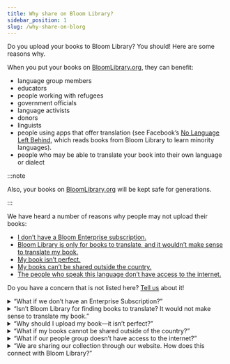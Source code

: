 ```yaml
---
title: Why share on Bloom Library?
sidebar_position: 1
slug: /why-share-on-blorg
---
```




Do you upload your books to Bloom Library? You should! Here are some reasons why.


When you put your books on [BloomLibrary.org](http://bloomlibrary.org/), they can benefit:

- language group members
- educators
- people working with refugees
- government officials
- language activists
- donors
- linguists
- people using apps that offer translation (see Facebook’s [No Language Left Behind](https://ai.meta.com/research/no-language-left-behind/), which reads books from Bloom Library to learn minority languages).
- people who may be able to translate your book into their own language or dialect

:::note

Also, your books on [BloomLibrary.org](http://bloomlibrary.org/) will be kept safe for generations.

:::




We have heard a number of reasons why people may not upload their books:

- [I don’t have a Bloom Enterprise subscription.](/why-share-on-blorg#3d8d00b647c048f0878b3b3ab1695d99)
- [Bloom Library is only for books to translate, and it wouldn’t make sense to translate my book.](/why-share-on-blorg#0d3bc375478c40f28f79f923ea6f9304)
- [My book isn’t perfect.](/why-share-on-blorg#93ce579318244ad88bca648e09086cab)
- [My books can’t be shared outside the country.](/why-share-on-blorg#4d3bffa070ec42c78f373dcffce986fc)
- [The people who speak this language don’t have access to the internet.](/why-share-on-blorg#0d9ef48328db4575a3922ca075cd12f8)

Do you have a concern that is not listed here? [Tell us](mailto:issues@bloomlibrary.org) about it!

<details>
<summary>“What if we don’t have an Enterprise Subscription?”</summary>

You don’t need a subscription to upload your books to Bloom Library. Anyone can create a free account and upload their books.


</details>

<details>
<summary>“Isn’t Bloom Library for finding books to translate? It would not make sense to translate my book.”</summary>

Even though Bloom Library is an excellent source of books that can be translated and re-published, the library is _primarily_ a place where readers, educators, and local-language advocates can find vernacular materials in specific languages.


</details>

<details>
<summary>“Why should I upload my book—it isn’t perfect?”</summary>

It’s fine to share books that you might improve in the future. Consider putting a note in the book summary alerting users that more work is planned. You might even want to give them a way to contact you for feedback. Then, as you progress, Bloom makes it easy to upload an updated version.


If the book isn’t ready for the public, it can still be great to put the book where you can get feedback while keeping it from being seen by the public. By marking your book as a "[draft](/draft-books#d647347fb5b54acfa2e7aa7e12fec8ce)," you can keep it private—accessible only to you and the trusted individuals you share the link with. This allows you to maintain complete control over your book and decide when it's ready for the world to see.


</details>

<details>
<summary>“What if my books cannot be shared outside of the country?”</summary>

There is a way to tell BloomLibrary.org to restrict the reading and downloading of books to a single country. [Contact us](mailto:issues@bloomlibrary.org) for help with that.


</details>

<details>
<summary>“What if our people group doesn’t have access to the internet?”</summary>

You can be confident that no matter how remote a language community is, they will eventually get internet access. This may be the local people, the diaspora, or even their descendants. If the books are only on paper or your personal hard drive, your books will disappear. Instead, we encourage you to put them in the Bloom Library. SIL and other organizations will keep them accessible now and for future generations. And your book on Bloom Library can still do a lot of good in the world, even while waiting for your language group to get regular, inexpensive access to the internet:

- Your book may be an inspiration to the broader literature production community.
- In NGO contexts, the government may appreciate seeing that you produce helpful materials.
- If this book production project is supported by donors, putting your books in the Bloom Library will help them understand what their donations are making happen.
- Once a book is available on Bloom Library, it is also shared with the Bloom Reader app, where it can be read and shared offline.

</details>

<details>
<summary>“We are sharing our collection through our website. How does this connect with Bloom Library?”</summary>

One option is to publish separately to both places, but there is an alternative that takes less effort while providing a better user experience.


You can _embed_ your [BloomLibrary.org](http://bloomlibrary.org/) collection on your website. Then as you publish to BloomLibrary.org from Bloom, books will automatically appear in the context of your site, where they can be read online, downloaded as a PDF or eBook, etc.


A third option is to embed individual books on your website. For an example, see Chetana Trust’s [online library](https://chetana.org.in/armonlinelibrary) of books for children with disabilities.


</details>


